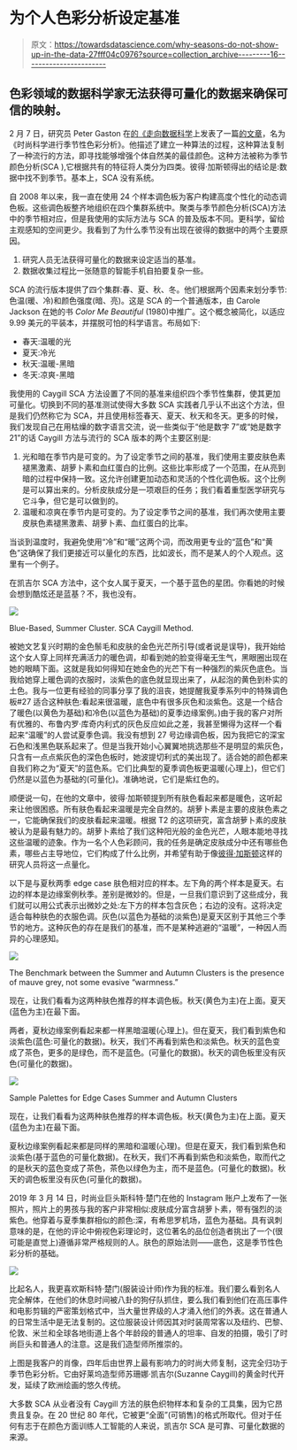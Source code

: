 # 为个人色彩分析设定基准

> 原文：<https://towardsdatascience.com/why-seasons-do-not-show-up-in-the-data-27fff04c0976?source=collection_archive---------16----------------------->

## 色彩领域的数据科学家无法获得可量化的数据来确保可信的映射。

2 月 7 日，研究员 Peter Gaston 在[的《走向数据科学](https://towardsdatascience.com/)上发表了一篇[的文章](/fashion-science-takes-on-seasonal-color-analysis-b399ecc8f675)，名为《时尚科学进行季节性色彩分析》。他描述了建立一种算法的过程，这种算法复制了一种流行的方法，即寻找能够增强个体自然美的最佳颜色。这种方法被称为季节颜色分析(SCA ),它根据共有的特征将人类分为四类。彼得·加斯顿得出的结论是:数据中找不到季节。基本上，SCA 没有系统。

自 2008 年以来，我一直在使用 24 个样本调色板为客户构建高度个性化的动态调色板。这些调色板整齐地组织在四个集群系统中。聚类与季节颜色分析(SCA)方法中的季节相对应，但是我使用的实际方法与 SCA 的普及版本不同。更科学，留给主观感知的空间更少。我看到了为什么季节没有出现在彼得的数据中的两个主要原因。

1.  研究人员无法获得可量化的数据来设定适当的基准。
2.  数据收集过程比一张随意的智能手机自拍要复杂一些。

SCA 的流行版本提供了四个集群:春、夏、秋、冬。他们根据两个因素来划分季节:色温(暖、冷)和颜色强度(暗、亮)。这是 SCA 的一个普通版本，由 Carole Jackson 在她的书 *Color Me Beautiful* (1980)中推广。这个概念被简化，以适应 9.99 美元的平装本，并摆脱可怕的科学语言。布局如下:

*   春天:温暖的光
*   夏天:冷光
*   秋天:温暖-黑暗
*   冬天:凉爽-黑暗

我使用的 Caygill SCA 方法设置了不同的基准来组织四个季节性集群，使其更加可量化。切换到不同的基准测试使得大多数 SCA 实践者几乎认不出这个方法，但是我们仍然称它为 SCA，并且使用标签春天、夏天、秋天和冬天。更多的时候，我们发现自己在用枯燥的数字语言交流，说一些类似于“他是数字 7”或“她是数字 21”的话 Caygill 方法与流行的 SCA 版本的两个主要区别是:

1.  光和暗在季节内是可变的。为了设定季节之间的基准，我们使用主要皮肤色素褪黑激素、胡萝卜素和血红蛋白的比例。这些比率形成了一个范围，在从亮到暗的过程中保持一致。这允许创建更加动态和灵活的个性化调色板。这个比例是可以算出来的。分析皮肤成分是一项艰巨的任务；我们看着重型医学研究与它斗争，但它是可以做到的。
2.  温暖和凉爽在季节内是可变的。为了设定季节之间的基准，我们再次使用主要皮肤色素褪黑激素、胡萝卜素、血红蛋白的比率。

当谈到温度时，我避免使用“冷”和“暖”这两个词，而改用更专业的“蓝色”和“黄色”这确保了我们更接近可以量化的东西，比如波长，而不是某人的个人观点。这里有一个例子。

在凯吉尔 SCA 方法中，这个女人属于夏天，一个基于蓝色的星团。你看她的时候会想到酷炫还是蓝基？不，我也没有。

![](img/60a88d800c63bb8e28ca21be0dd77b0b.png)

Blue-Based, Summer Cluster. SCA Caygill Method.

被她文艺复兴时期的金色鬃毛和皮肤的金色光芒所引导(或者说是误导)，我开始给这个女人穿上同样充满活力的暖色调，却看到她的脸变得毫无生气，黑眼圈出现在她的眼睛下面。这就是我如何得知在她金色的光芒下有一种强烈的紫灰色底色。当我给她穿上暖色调的衣服时，淡紫色的底色就显现出来了，从起泡的黄色到朴实的土色。我与一位更有经验的同事分享了我的沮丧，她提醒我夏季系列中的特殊调色板#27 适合这种肤色:看起来很温暖，底色中有很多灰色和淡紫色。这是一个结合了暖色(以黄色为基础)和冷色(以蓝色为基础)的夏季边缘案例。)由于我的客户对所有优雅的、布鲁内罗·库奇内利式的灰色反应如此之差，我甚至懒得为这样一个看起来“温暖”的人尝试夏季色调。我没有想到 27 号边缘调色板，因为我把它的深宝石色和浅黑色联系起来了。但是当我开始小心翼翼地挑选那些不是明显的紫灰色，只含有一点点紫灰色的深色色板时，她波提切利式的美出现了。适合她的颜色都来自我们称之为“夏天”的蓝色系。它们比典型的夏季调色板更温暖(心理上)，但它们仍然是以蓝色为基础的(可量化)。准确地说，它们是紫红色的。

顺便说一句，在他的文章中，彼得·加斯顿提到所有肤色看起来都是暖色，这听起来让他很困惑。所有肤色看起来温暖是完全自然的。胡萝卜素是主要的皮肤色素之一，它能确保我们的皮肤看起来温暖。根据 T2 的这项研究，富含胡萝卜素的皮肤被认为是最有魅力的。胡萝卜素给了我们这种阳光般的金色光芒，人眼本能地寻找这些温暖的迹象。作为一名个人色彩顾问，我的任务是确定皮肤成分中还有哪些色素，哪些占主导地位，它们构成了什么比例，并希望有助于像[彼得·加斯顿](/fashion-science-takes-on-seasonal-color-analysis-b399ecc8f675)这样的研究人员将这一点量化。

以下是与夏秋两季 edge case 肤色相对应的样本。左下角的两个样本是夏天。右边的样本是边缘案例秋季。差别是微妙的。但是，一旦我们意识到了这些成分，我们就可以用公式表示出微妙之处:左下方的样本包含灰色；右边的没有。这将决定适合每种肤色的衣服色调。灰色(以蓝色为基础的淡紫色)是夏天区别于其他三个季节的地方。这种灰色的存在是我们的基准，而不是某种逃避的“温暖”，一种因人而异的心理感知。

![](img/a488fb2f962eae41284e022f96cc22e4.png)

The Benchmark between the Summer and Autumn Clusters is the presence of mauve grey, not some evasive “warmness.”

现在，让我们看看为这两种肤色推荐的样本调色板。秋天(黄色为主)在上面。夏天(蓝色为主)在最下面。

两者，夏秋边缘案例看起来都一样黑暗温暖(心理上)。但在夏天，我们看到紫色和淡紫色(蓝色:可量化的数据)。秋天，我们不再看到紫色和淡紫色。秋天的蓝色变成了茶色，更多的是绿色，而不是蓝色。(可量化的数据)。秋天的调色板里没有灰色(可量化的数据)。

![](img/1d9de7ac4b7560b043fb4e13d9e8302f.png)

Sample Palettes for Edge Cases Summer and Autumn Clusters

现在，让我们看看为这两种肤色推荐的样本调色板。秋天(黄色为主)在上面。夏天(蓝色为主)在最下面。

夏秋边缘案例看起来都是同样的黑暗和温暖(心理)。但是在夏天，我们看到紫色和淡紫色(基于蓝色的可量化数据)。在秋天，我们不再看到紫色和淡紫色，取而代之的是秋天的蓝色变成了茶色，茶色以绿色为主，而不是蓝色。(可量化的数据)。秋天的调色板里没有灰色(可量化的数据)。

2019 年 3 月 14 日，时尚业巨头斯科特·楚门在他的 Instagram 账户上发布了一张照片，照片上的男孩与我的客户非常相似:皮肤成分富含胡萝卜素，带有强烈的淡紫色。他穿着与夏季集群相似的颜色:深，有希思罗机场，蓝色为基础。具有讽刺意味的是，在他的评论中俯视色彩理论时，这位著名的品位创造者挑出了一个(很可能是直觉上)遵循非常严格规则的人。肤色的原始法则——底色，这是季节性色彩分析的基础。

![](img/275d51b358fb9fcdc9fc6bc2811e0a36.png)

比起名人，我更喜欢斯科特·楚门(服装设计师)作为我的标准。我们要么看到名人完全解体，在他们的休息时间被八卦的狗仔队抓住，要么我们看到他们在高压事件和电影剪辑的严密策划格式中，当大量世界级的人才涌入他们的外表。这在普通人的日常生活中是无法复制的。这位服装设计师因其对时装周常客以及纽约、巴黎、伦敦、米兰和全球各地街道上各个年龄段的普通人的坦率、自发的拍摄，吸引了时尚巨头和普通人的注意。这是我们造型师所推崇的。

上图是我客户的肖像，四年后由世界上最有影响力的时尚大师复制，这完全归功于季节色彩分析。它由好莱坞造型师苏珊娜·凯吉尔(Suzanne Caygill)的黄金时代开发，延续了欧洲绘画的悠久传统。

大多数 SCA 从业者没有 Caygill 方法的肤色织物样本和复杂的工具集，因为它昂贵且复杂。在 20 世纪 80 年代，它被更“全面”(可销售)的格式所取代。但对于任何有志于在颜色方面训练人工智能的人来说，凯吉尔 SCA 是可靠、可量化数据的来源。